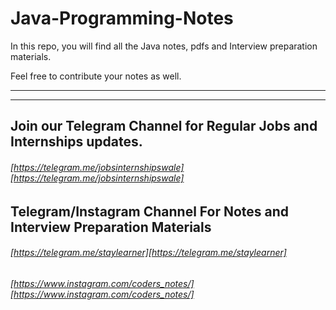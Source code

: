 # Java-Programming-Notes
In this repo, you will find all the Java notes, pdfs and Interview preparation materials.

Feel free to contribute your notes as well.



------------
------------


## Join our Telegram Channel for Regular Jobs and Internships updates.


###### [https://telegram.me/jobsinternshipswale][https://telegram.me/jobsinternshipswale] 


## Telegram/Instagram Channel For Notes and Interview Preparation Materials

###### [https://telegram.me/staylearner][https://telegram.me/staylearner] 


###### [https://www.instagram.com/coders_notes/][https://www.instagram.com/coders_notes/] 


[https://telegram.me/jobsinternshipswale]: https://telegram.me/jobsinternshipswale "https://telegram.me/jobsinternshipswale"
[1]: https://telegram.me/staylearner "https://telegram.me/staylearner"
[https://telegram.me/staylearner]: https://telegram.me/staylearner "https://telegram.me/staylearner"
[https://www.instagram.com/coders_notes/]: https://www.instagram.com/coders_notes/ "https://www.instagram.com/coders_notes/"
